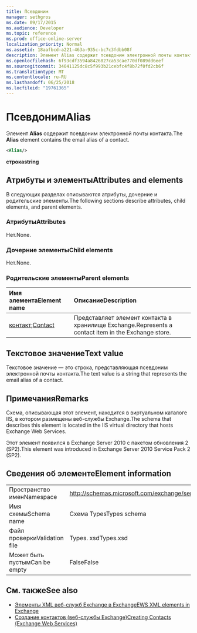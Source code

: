 ```yaml
---
title: Псевдоним
manager: sethgros
ms.date: 09/17/2015
ms.audience: Developer
ms.topic: reference
ms.prod: office-online-server
localization_priority: Normal
ms.assetid: 18aafbcd-a221-463a-935c-bc7c3fdbb08f
description: Элемент Alias содержит псевдоним электронной почты контакта.
ms.openlocfilehash: 6f93cdf3594a8426827ca53cae770df089dd6eef
ms.sourcegitcommit: 34041125dc8c5f993b21cebfc4f8b72f0fd2cb6f
ms.translationtype: MT
ms.contentlocale: ru-RU
ms.lasthandoff: 06/25/2018
ms.locfileid: "19761365"
---
```

# <a name="alias"></a><span data-ttu-id="82dac-103">Псевдоним</span><span class="sxs-lookup"><span data-stu-id="82dac-103">Alias</span></span>

<span data-ttu-id="82dac-104">Элемент **Alias** содержит псевдоним электронной почты контакта.</span><span class="sxs-lookup"><span data-stu-id="82dac-104">The **Alias** element contains the email alias of a contact.</span></span> 
  
```XML
<Alias/>
```

 <span data-ttu-id="82dac-105">**строка**</span><span class="sxs-lookup"><span data-stu-id="82dac-105">**string**</span></span>
## <a name="attributes-and-elements"></a><span data-ttu-id="82dac-106">Атрибуты и элементы</span><span class="sxs-lookup"><span data-stu-id="82dac-106">Attributes and elements</span></span>

<span data-ttu-id="82dac-107">В следующих разделах описываются атрибуты, дочерние и родительские элементы.</span><span class="sxs-lookup"><span data-stu-id="82dac-107">The following sections describe attributes, child elements, and parent elements.</span></span>
  
### <a name="attributes"></a><span data-ttu-id="82dac-108">Атрибуты</span><span class="sxs-lookup"><span data-stu-id="82dac-108">Attributes</span></span>

<span data-ttu-id="82dac-109">Нет.</span><span class="sxs-lookup"><span data-stu-id="82dac-109">None.</span></span>
  
### <a name="child-elements"></a><span data-ttu-id="82dac-110">Дочерние элементы</span><span class="sxs-lookup"><span data-stu-id="82dac-110">Child elements</span></span>

<span data-ttu-id="82dac-111">Нет.</span><span class="sxs-lookup"><span data-stu-id="82dac-111">None.</span></span>
  
### <a name="parent-elements"></a><span data-ttu-id="82dac-112">Родительские элементы</span><span class="sxs-lookup"><span data-stu-id="82dac-112">Parent elements</span></span>

|<span data-ttu-id="82dac-113">**Имя элемента**</span><span class="sxs-lookup"><span data-stu-id="82dac-113">**Element name**</span></span>|<span data-ttu-id="82dac-114">**Описание**</span><span class="sxs-lookup"><span data-stu-id="82dac-114">**Description**</span></span>|
|:-----|:-----|
|<span data-ttu-id="82dac-115">[контакт](contact.md);</span><span class="sxs-lookup"><span data-stu-id="82dac-115">[Contact](contact.md)</span></span> <br/> |<span data-ttu-id="82dac-116">Представляет элемент контакта в хранилище Exchange.</span><span class="sxs-lookup"><span data-stu-id="82dac-116">Represents a contact item in the Exchange store.</span></span>  <br/> |
   
## <a name="text-value"></a><span data-ttu-id="82dac-117">Текстовое значение</span><span class="sxs-lookup"><span data-stu-id="82dac-117">Text value</span></span>

<span data-ttu-id="82dac-118">Текстовое значение — это строка, представляющая псевдоним электронной почты контакта.</span><span class="sxs-lookup"><span data-stu-id="82dac-118">The text value is a string that represents the email alias of a contact.</span></span>
  
## <a name="remarks"></a><span data-ttu-id="82dac-119">Примечания</span><span class="sxs-lookup"><span data-stu-id="82dac-119">Remarks</span></span>

<span data-ttu-id="82dac-120">Схема, описывающая этот элемент, находится в виртуальном каталоге IIS, в котором размещены веб-службы Exchange.</span><span class="sxs-lookup"><span data-stu-id="82dac-120">The schema that describes this element is located in the IIS virtual directory that hosts Exchange Web Services.</span></span>
  
<span data-ttu-id="82dac-121">Этот элемент появился в Exchange Server 2010 с пакетом обновления 2 (SP2).</span><span class="sxs-lookup"><span data-stu-id="82dac-121">This element was introduced in Exchange Server 2010 Service Pack 2 (SP2).</span></span>
  
## <a name="element-information"></a><span data-ttu-id="82dac-122">Сведения об элементе</span><span class="sxs-lookup"><span data-stu-id="82dac-122">Element information</span></span>

|||
|:-----|:-----|
|<span data-ttu-id="82dac-123">Пространство имен</span><span class="sxs-lookup"><span data-stu-id="82dac-123">Namespace</span></span>  <br/> |http://schemas.microsoft.com/exchange/services/2006/types  <br/> |
|<span data-ttu-id="82dac-124">Имя схемы</span><span class="sxs-lookup"><span data-stu-id="82dac-124">Schema name</span></span>  <br/> |<span data-ttu-id="82dac-125">Схема Types</span><span class="sxs-lookup"><span data-stu-id="82dac-125">Types schema</span></span>  <br/> |
|<span data-ttu-id="82dac-126">Файл проверки</span><span class="sxs-lookup"><span data-stu-id="82dac-126">Validation file</span></span>  <br/> |<span data-ttu-id="82dac-127">Types. xsd</span><span class="sxs-lookup"><span data-stu-id="82dac-127">Types.xsd</span></span>  <br/> |
|<span data-ttu-id="82dac-128">Может быть пустым</span><span class="sxs-lookup"><span data-stu-id="82dac-128">Can be empty</span></span>  <br/> |<span data-ttu-id="82dac-129">False</span><span class="sxs-lookup"><span data-stu-id="82dac-129">False</span></span>  <br/> |
   
## <a name="see-also"></a><span data-ttu-id="82dac-130">См. также</span><span class="sxs-lookup"><span data-stu-id="82dac-130">See also</span></span>

- [<span data-ttu-id="82dac-131">Элементы XML веб-служб Exchange в Exchange</span><span class="sxs-lookup"><span data-stu-id="82dac-131">EWS XML elements in Exchange</span></span>](ews-xml-elements-in-exchange.md)
- [<span data-ttu-id="82dac-132">Создание контактов (веб-службы Exchange)</span><span class="sxs-lookup"><span data-stu-id="82dac-132">Creating Contacts (Exchange Web Services)</span></span>](http://msdn.microsoft.com/library/4845917e-70d1-481c-bbd7-011ec6571789%28Office.15%29.aspx)

